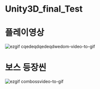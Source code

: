 # Unity3D_final_Test

# 플레이영상

![ezgif cqedeqdqedeqdwedom-video-to-gif](https://user-images.githubusercontent.com/39197978/50520554-5d9f3380-0b04-11e9-99ab-404869f0051a.gif)



# 보스 등장씬 

![ezgif combossvideo-to-gif](https://user-images.githubusercontent.com/39197978/50520463-e7023600-0b03-11e9-906c-bc51be96c17c.gif)
